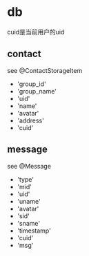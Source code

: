 # db

cuid是当前用户的uid

## contact

see @ContactStorageItem

- 'group_id'
- 'group_name'
- 'uid'
- 'name'
- 'avatar'
- 'address'
- 'cuid'

## message

see @Message

- 'type'
- 'mid'
- 'uid'
- 'uname'
- 'avatar'
- 'sid'
- 'sname'
- 'timestamp'
- 'cuid'
- 'msg'